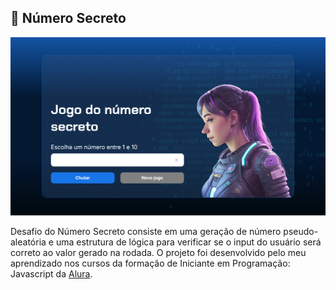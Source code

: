 ## 🎲 Número Secreto

![Thumbnail](https://raw.githubusercontent.com/vetrfolnir/one-numerosecreto/main/img/172910.png)

Desafio do Número Secreto consiste em uma geração de número pseudo-aleatória e uma estrutura de lógica para verificar se o input do usuário será correto ao valor gerado na rodada. O projeto foi desenvolvido pelo meu aprendizado nos cursos da formação de Iniciante em Programação: Javascript da [Alura](https://www.alura.com.br/). 
